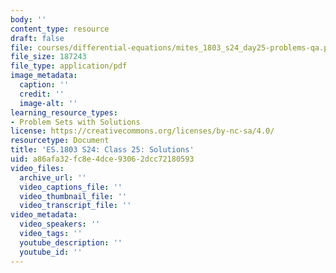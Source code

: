 ```yaml
---
body: ''
content_type: resource
draft: false
file: courses/differential-equations/mites_1803_s24_day25-problems-qa.pdf
file_size: 187243
file_type: application/pdf
image_metadata:
  caption: ''
  credit: ''
  image-alt: ''
learning_resource_types:
- Problem Sets with Solutions
license: https://creativecommons.org/licenses/by-nc-sa/4.0/
resourcetype: Document
title: 'ES.1803 S24: Class 25: Solutions'
uid: a86afa32-fc8e-4dce-9306-2dcc72180593
video_files:
  archive_url: ''
  video_captions_file: ''
  video_thumbnail_file: ''
  video_transcript_file: ''
video_metadata:
  video_speakers: ''
  video_tags: ''
  youtube_description: ''
  youtube_id: ''
---
```

